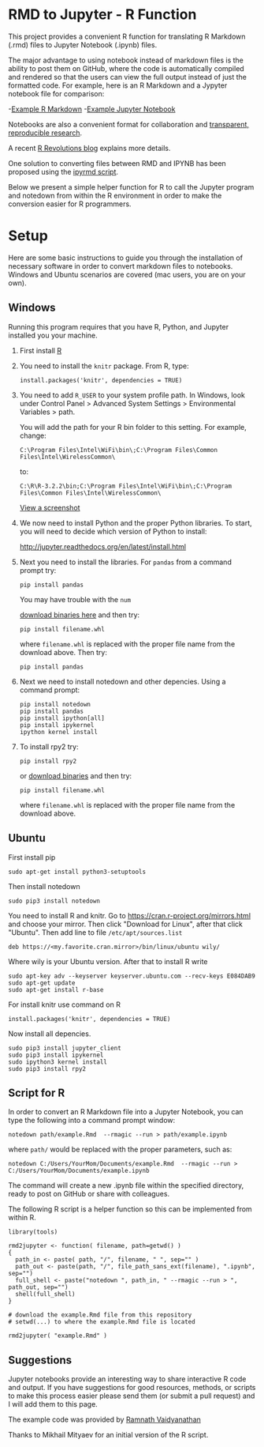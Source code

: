 # RMD to Jupyter - R Function

This project provides a convenient R function for translating R Markdown (.rmd) files to Jupyter Notebook (.ipynb) files. 

The major advantage to using notebook instead of markdown files is the ability to post them on GitHub, where the code is automatically compiled and rendered so that the users can view the full output instead of just the formatted code. For example, here is an R Markdown and a Jypyter notebook file for comparison:

-[Example R Markdown](https://github.com/lecy/RMD-to-Jupyter/example.Rmd) 
-[Example Jupyter Notebook](https://github.com/lecy/RMD-to-Jupyter/example.ipynb)

Notebooks are also a convenient format for collaboration and [transparent, reproducible research](https://sylvaindeville.net/2015/07/17/writing-academic-papers-in-plain-text-with-markdown-and-jupyter-notebook/).

A recent [R Revolutions blog](http://blog.revolutionanalytics.com/2015/09/using-r-with-jupyter-notebooks.html) explains more details.

One solution to converting files between RMD and IPYNB has been proposed using the [ipyrmd script](https://github.com/chronitis/ipyrmd).

Below we present a simple helper function for R to call the Jupyter program and notedown from within the R environment in order to make the conversion easier for R programmers.

# Setup

Here are some basic instructions to guide you through the installation of necessary software in order to convert markdown files to notebooks. Windows and Ubuntu scenarios are covered (mac users, you are on your own).


## Windows

Running this program requires that you have R, Python, and Jupyter installed you your machine.



1. First install [R](https://www.r-project.org/)

2. You need to install the `knitr` package. From R, type:

    ```
    install.packages('knitr', dependencies = TRUE)
    ```

3. You need to add `R_USER` to your system profile path. In Windows, look under Control Panel > Advanced System Settings > Environmental Variables > path.

   You will add the path for your R bin folder to this setting. For example, change:

   `C:\Program Files\Intel\WiFi\bin\;C:\Program Files\Common Files\Intel\WirelessCommon\` 
   
   to: 
   
   `C:\R\R-3.2.2\bin;C:\Program Files\Intel\WiFi\bin\;C:\Program Files\Common Files\Intel\WirelessCommon\` 
   
   [View a screenshot](http://www.faqforge.com/wp-content/uploads/2012/01/path.png)
   

4. We now need to install Python and the proper Python libraries. To start, you will need to decide which version of Python to install:
   
   http://jupyter.readthedocs.org/en/latest/install.html

5. Next you need to install the libraries. For `pandas` from a command prompt try:

   ```pip install pandas``` 
   
   You may have trouble with the `num`
   
   [download binaries here](http://www.lfd.uci.edu/~gohlke/pythonlibs/#numpy) and then try:

   ```pip install filename.whl```
   
   where `filename.whl` is replaced with the proper file name from the download above. Then try:
   
    ```pip install pandas```   
   
   
5. Next we need to install notedown and other depencies. Using a command prompt: 

    ```
    pip install notedown 
    pip install pandas 
    pip install ipython[all] 
    pip install ipykernel 
    ipython kernel install 
    ``` 


6. To install rpy2 try: 

   ```pip install rpy2``` 
   
   or [download binaries](http://www.lfd.uci.edu/~gohlke/pythonlibs/#rpy2) and then try:
   
   ```pip install filename.whl```
   
   where `filename.whl` is replaced with the proper file name from the download above.






## Ubuntu


First install pip
```
sudo apt-get install python3-setuptools
```
Then install notedown
```
sudo pip3 install notedown
```
You need to install R and knitr. Go to https://cran.r-project.org/mirrors.html and choose your mirror. Then click "Download for Linux", after that click "Ubuntu". Then add line to file `/etc/apt/sources.list`
```
deb https://<my.favorite.cran.mirror>/bin/linux/ubuntu wily/
```
Where wily is your Ubuntu version. After that to install R write 
```
sudo apt-key adv --keyserver keyserver.ubuntu.com --recv-keys E084DAB9
sudo apt-get update
sudo apt-get install r-base
```
For install knitr use command on R
```
install.packages('knitr', dependencies = TRUE)
```
Now install all depencies.
```
sudo pip3 install jupyter_client
sudo pip3 install ipykernel
sudo ipython3 kernel install
sudo pip3 install rpy2
```


## Script for R

In order to convert an R Markdown file into a Jupyter Notebook, you can type the following into a command prompt window:

```
notedown path/example.Rmd  --rmagic --run > path/example.ipynb
```
where `path/` would be replaced with the proper parameters, such as:

```
notedown C:/Users/YourMom/Documents/example.Rmd  --rmagic --run > C:/Users/YourMom/Documents/example.ipynb
```

The command will create a new .ipynb file within the specified directory, ready to post on GitHub or share with colleagues.

The following R script is a helper function so this can be implemented from within R.

```
library(tools)

rmd2jupyter <- function( filename, path=getwd() ) 
{
  path_in <- paste( path, "/", filename, " ", sep="" )
  path_out <- paste(path, "/", file_path_sans_ext(filename), ".ipynb", sep="")
  full_shell <- paste("notedown ", path_in, " --rmagic --run > ", path_out, sep="")
  shell(full_shell)
}

# download the example.Rmd file from this repository
# setwd(...) to where the example.Rmd file is located

rmd2jupyter( "example.Rmd" )

```


## Suggestions

Jupyter notebooks provide an interesting way to share interactive R code and output. If you have suggestions for good resources, methods, or scripts to make this process easier please send them (or submit a pull request) and I will add them to this page.

The example code was provided by [Ramnath Vaidyanathan](https://bl.ocks.org/ramnathv/9334834)

Thanks to Mikhail Mityaev for an initial version of the R script.


